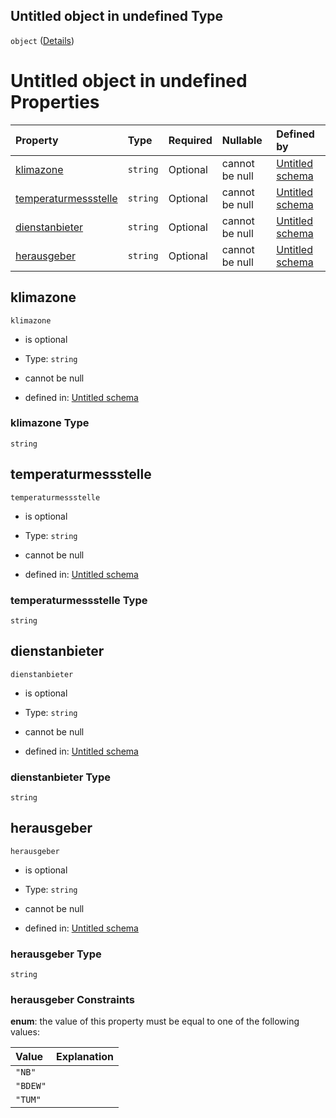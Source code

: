 ## Untitled object in undefined Type

`object` ([Details](tagesparameter.md))

# Untitled object in undefined Properties

| Property                                      | Type     | Required | Nullable       | Defined by                                                                                                                                                                                                |
| :-------------------------------------------- | :------- | :------- | :------------- | :-------------------------------------------------------------------------------------------------------------------------------------------------------------------------------------------------------- |
| [klimazone](#klimazone)                       | `string` | Optional | cannot be null | [Untitled schema](tagesparameter-properties-klimazone.md "https://raw.githubusercontent.com/conuti-gmbh/bo4e/main/schemas/v1/com/Tagesparameter.schema.json#/properties/klimazone")                       |
| [temperaturmessstelle](#temperaturmessstelle) | `string` | Optional | cannot be null | [Untitled schema](tagesparameter-properties-temperaturmessstelle.md "https://raw.githubusercontent.com/conuti-gmbh/bo4e/main/schemas/v1/com/Tagesparameter.schema.json#/properties/temperaturmessstelle") |
| [dienstanbieter](#dienstanbieter)             | `string` | Optional | cannot be null | [Untitled schema](tagesparameter-properties-dienstanbieter.md "https://raw.githubusercontent.com/conuti-gmbh/bo4e/main/schemas/v1/com/Tagesparameter.schema.json#/properties/dienstanbieter")             |
| [herausgeber](#herausgeber)                   | `string` | Optional | cannot be null | [Untitled schema](herausgeber.md "https://raw.githubusercontent.com/conuti-gmbh/bo4e/main/schemas/v1/enum/Herausgeber.schema.json#/properties/herausgeber")                                               |

## klimazone



`klimazone`

*   is optional

*   Type: `string`

*   cannot be null

*   defined in: [Untitled schema](tagesparameter-properties-klimazone.md "https://raw.githubusercontent.com/conuti-gmbh/bo4e/main/schemas/v1/com/Tagesparameter.schema.json#/properties/klimazone")

### klimazone Type

`string`

## temperaturmessstelle



`temperaturmessstelle`

*   is optional

*   Type: `string`

*   cannot be null

*   defined in: [Untitled schema](tagesparameter-properties-temperaturmessstelle.md "https://raw.githubusercontent.com/conuti-gmbh/bo4e/main/schemas/v1/com/Tagesparameter.schema.json#/properties/temperaturmessstelle")

### temperaturmessstelle Type

`string`

## dienstanbieter



`dienstanbieter`

*   is optional

*   Type: `string`

*   cannot be null

*   defined in: [Untitled schema](tagesparameter-properties-dienstanbieter.md "https://raw.githubusercontent.com/conuti-gmbh/bo4e/main/schemas/v1/com/Tagesparameter.schema.json#/properties/dienstanbieter")

### dienstanbieter Type

`string`

## herausgeber



`herausgeber`

*   is optional

*   Type: `string`

*   cannot be null

*   defined in: [Untitled schema](herausgeber.md "https://raw.githubusercontent.com/conuti-gmbh/bo4e/main/schemas/v1/enum/Herausgeber.schema.json#/properties/herausgeber")

### herausgeber Type

`string`

### herausgeber Constraints

**enum**: the value of this property must be equal to one of the following values:

| Value    | Explanation |
| :------- | :---------- |
| `"NB"`   |             |
| `"BDEW"` |             |
| `"TUM"`  |             |
